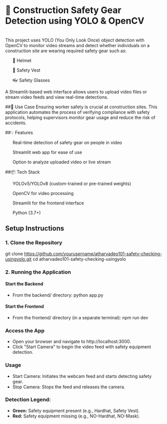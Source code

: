 <h1>🦺 Construction Safety Gear Detection using YOLO & OpenCV</h1>
<br>
This project uses YOLO (You Only Look Once) object detection with OpenCV to monitor video streams and detect whether individuals on a construction site are wearing required safety gear such as:

<ul>👷 Helmet</ul>

<ul>🦺 Safety Vest</ul>

<ul>👓 Safety Glasses </ul>


A Streamlit-based web interface allows users to upload video files or stream video feeds and view real-time detections.

##🚧 Use Case
Ensuring worker safety is crucial at construction sites. This application automates the process of verifying compliance with safety protocols, helping supervisors monitor gear usage and reduce the risk of accidents.

##💡 Features
<ul>Real-time detection of safety gear on people in video</ul>

<ul>Streamlit web app for ease of use</ul>

<ul>Option to analyze uploaded video or live stream</ul>

##📦 Tech Stack
<ul>YOLOv5/YOLOv8 (custom-trained or pre-trained weights)</ul>

<ul>OpenCV for video processing</ul>

<ul>Streamlit for the frontend interface</ul>

<ul>Python (3.7+)</ul>



## Setup Instructions

### 1. Clone the Repository
git clone https://github.com/yourusername/atharvadeo101-safety-checking-usingyolo.git
cd atharvadeo101-safety-checking-usingyolo

### 2. Running the Application
#### Start the Backend
- From the backend/ directory:
python app.py

#### Start the Frontend
- From the frontend/ directory (in a separate terminal):
npm run dev

### Access the App
- Open your browser and navigate to http://localhost:3000.
- Click "Start Camera" to begin the video feed with safety equipment detection.

### Usage
- Start Camera: Initiates the webcam feed and starts detecting safety gear.
- Stop Camera: Stops the feed and releases the camera.

### Detection Legend:
- **Green:** Safety equipment present (e.g., Hardhat, Safety Vest).
- **Red:** Safety equipment missing (e.g., NO-Hardhat, NO-Mask).
